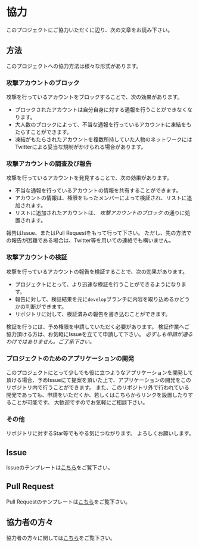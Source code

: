 # 協力

[LOCAL-COLLABORATORS]: ../COLLABORATORS.md
[LOCAL-ISSUE-TEMPLATE]: ISSUE_TEMPLATE.md
[LOCAL-PULL-REQUEST-TEMPLATE]: PULL_REQUEST_TEMPLATE.md
<!-- end of link references field -->

このプロジェクトにご協力いただくに辺り、次の文章をお読み下さい。

## 方法

このプロジェクトへの協力方法は様々な形式があります。

### 攻撃アカウントのブロック

攻撃を行っているアカウントをブロックすることで、次の効果があります。

* ブロックされたアカウントは自分自身に対する通報を行うことができなくなります。
* 大人数のブロックによって、不当な通報を行っているアカウントに凍結をもたらすことができます。
* 凍結がもたらされたアカウントを複数所持していた人物のネットワークにはTwitterによる妥当な規制がかけられる場合があります。

### 攻撃アカウントの調査及び報告

攻撃を行っているアカウントを発見することで、次の効果があります。

* 不当な通報を行っているアカウントの情報を共有することができます。
* アカウントの情報は、権限をもったメンバーによって検証され、リストに追加されます。
* リストに追加されたアカウントは、 *攻撃アカウントのブロック* の通りに処置されます。

報告はIssue、またはPull Requestをもって行って下さい。
ただし、先の方法での報告が困難である場合は、Twitter等を用いての連絡でも構いません。

### 攻撃アカウントの検証

攻撃を行っているアカウントの報告を検証することで、次の効果があります。

* プロジェクトにとって、より迅速な検証を行うことができるようになります。
* 報告に対して、検証結果を元に`develop`ブランチに内容を取り込めるかどうかの判断ができます。
* リポジトリに対して、検証済みの報告を書き込むことができます。

検証を行うには、予め権限を申請していただく必要があります。
検証作業へご協力頂ける方は、お気軽にIssueを立てて申請して下さい。
*必ずしも申請が通るわけではありません。ご了承下さい。*

### プロジェクトのためのアプリケーションの開発

このプロジェクトにとって少しでも役に立つようなアプリケーションを開発して頂ける場合、予めIssueにて提案を頂いた上で、アプリケーションの開発をこのリポジトリ内で行うことができます。
また、このリポジトリ外で行われている開発であっても、申請をいただくか、若しくはこちらからリンクを設置したりすることが可能です。
大歓迎ですのでお気軽にご相談下さい。

### その他

リポジトリに対するStar等でもやる気につながります。
よろしくお願いします。

## Issue

Issueのテンプレートは[こちら][LOCAL-ISSUE-TEMPLATE]をご覧下さい。

## Pull Request

Pull Requestのテンプレートは[こちら][LOCAL-PULL-REQUEST-TEMPLATE]をご覧下さい。

## 協力者の方々

協力者の方々に関しては[こちら][LOCAL-COLLABORATORS]をご覧下さい。

